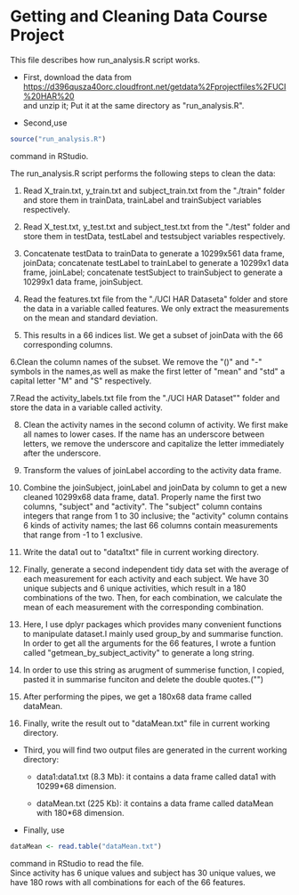 # Getting and Cleaning Data Course Project 


This file describes how run_analysis.R script works.

* First, download the data from   https://d396qusza40orc.cloudfront.net/getdata%2Fprojectfiles%2FUCI%20HAR%20  
and unzip it; Put it at the same directory as "run_analysis.R".  

* Second,use 

```r
source("run_analysis.R")
```
command in RStudio.

The run_analysis.R script performs the following steps to clean the data:  

1. Read X_train.txt, y_train.txt and subject_train.txt from the "./train" folder 
and store them in trainData, trainLabel and trainSubject variables respectively.

2. Read X_test.txt, y_test.txt and subject_test.txt from the "./test" folder and 
store them in testData, testLabel and testsubject variables respectively.  

3. Concatenate testData to trainData to generate a 10299x561 data frame, joinData;   concatenate testLabel to trainLabel to generate a 10299x1 data frame, joinLabel; 
concatenate testSubject to trainSubject to generate a 10299x1 data frame, 
joinSubject.  

4. Read the features.txt file from the "./UCI HAR Dataseta" folder and store the 
data in a variable called features. We only extract the measurements on the mean and standard deviation.   

5. This results in a 66 indices list. We get a subset of joinData with the 66 corresponding columns.  

6.Clean the column names of the subset. We remove the "()" and "-" symbols in the 
names,as well as make the first letter of "mean" and "std" a capital letter "M" and "S" respectively.  

7.Read the activity_labels.txt file from the "./UCI HAR Dataset"" folder and store 
the data in a variable called activity.  

8. Clean the activity names in the second column of activity. We first make all names 
to lower cases. If the name has an underscore between letters, we remove the 
underscore and capitalize the letter immediately after the underscore.  

9. Transform the values of joinLabel according to the activity data frame.  

10. Combine the joinSubject, joinLabel and joinData by column to get a new cleaned
10299x68 data frame, data1. Properly name the first two columns, "subject" and 
"activity". The "subject" column contains integers that range from 1 to 30 
inclusive; the "activity" column contains 6 kinds of activity names; the last 
66 columns contain measurements that range from -1 to 1 exclusive.  

11. Write the data1 out to "data1txt" file in current working directory.  

12. Finally, generate a second independent tidy data set with the average of each 
measurement for each activity and each subject. We have 30 unique subjects and 
6 unique activities, which result in a 180 combinations of the two. Then, for each combination, we calculate the mean of each measurement with the corresponding 
combination.   

13. Here, I use dplyr packages which provides many convenient functions to manipulate
dataset.I mainly used group_by and summarise function. In order to get all the arguments 
for the 66 features, I wrote a funtion called "getmean_by_subject_activity" to generate
a long string.  

14. In order to use this string as arugment of summerise function, I copied, pasted
it in summarise funciton and delete the double quotes.("")  

15. After performing the pipes, we get a 180x68 data frame called dataMean.  

16. Finally, write the result out to "dataMean.txt" file in current working directory.  


* Third, you will find two output files are generated in the current working directory:

     + data1:data1.txt (8.3 Mb): it contains a data frame called data1 with    
                                10299*68 dimension.  
                                
     + dataMean.txt (225 Kb): it contains a data frame called dataMean with 
                            180*68 dimension.  
                            
* Finally, use

```r
dataMean <- read.table("dataMean.txt") 
```
command in RStudio to read the file.   
Since activity has 6 unique values and subject has 30 unique values, we have 180
rows with all combinations for each of the 66 features.
                            
